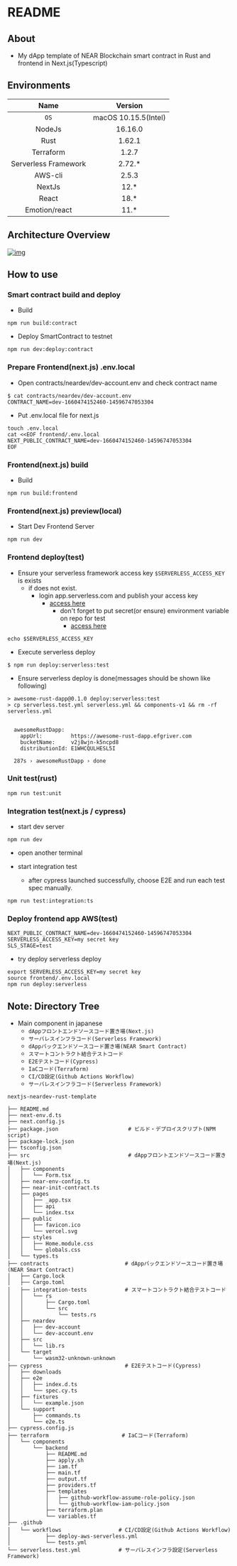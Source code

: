 # README

## About

- My dApp template of NEAR Blockchain smart contract in Rust and frontend in Next.js(Typescript)

## Environments

| Name | Version |
|:----:|:----:|
| `OS` | macOS 10.15.5(Intel)  | 
| NodeJs | 16.16.0  | 
| Rust | 1.62.1 |  
| Terraform | 1.2.7  | 
| Serverless Framework | 2.72.*  | 
| AWS-cli | 2.5.3  | 
| NextJs | 12.* |
| React | 18.* |
| Emotion/react | 11.* |

## Architecture Overview

[![img](./architecture.png)](architecture.drawio.svg)

## How to use

### Smart contract build and deploy

- Build

```
npm run build:contract
```

- Deploy SmartContract to testnet

```
npm run dev:deploy:contract
```

### Prepare Frontend(next.js) .env.local

- Open contracts/neardev/dev-account.env and check contract name

```
$ cat contracts/neardev/dev-account.env 
CONTRACT_NAME=dev-1660474152460-14596747053304
```

- Put .env.local file for next.js

```
touch .env.local
cat <<EOF frontend/.env.local
NEXT_PUBLIC_CONTRACT_NAME=dev-1660474152460-14596747053304
EOF
```

### Frontend(next.js) build 

- Build

```
npm run build:frontend
```

### Frontend(next.js) preview(local)

- Start Dev Frontend Server

```
npm run dev
```

### Frontend deploy(test)

- Ensure your serverless framework access key `$SERVERLESS_ACCESS_KEY` is exists
  - if does not exist.
    - login app.serverless.com and publish your access key
      - [access here](https://app.serverless.com/efgriver/settings/accessKeys)
        - don't forget to put secret(or ensure) environment variable on repo for test
          - [access here](https://github.com/Eigo-Mt-Fuji/awesome-rust-dapp/settings/environments/594355632/edit)

```
echo $SERVERLESS_ACCESS_KEY
```

- Execute serverless deploy

```
$ npm run deploy:serverless:test
```

- Ensure serverless deploy is done(messages should be shown like following)

```
> awesome-rust-dapp@0.1.0 deploy:serverless:test
> cp serverless.test.yml serverless.yml && components-v1 && rm -rf serverless.yml


  awesomeRustDapp: 
    appUrl:         https://awesome-rust-dapp.efgriver.com
    bucketName:     v2j8wjn-k5ncpd8
    distributionId: E1WHCQULHESL5I

  287s › awesomeRustDapp › done
```

### Unit test(rust)

```
npm run test:unit
```

### Integration test(next.js / cypress)

- start dev server

```
npm run dev
```

- open another terminal

- start integration test
  - after cypress launched successfully, choose E2E and run each test spec manually.

```
npm run test:integration:ts
```

### Deploy frontend app AWS(test)


```
NEXT_PUBLIC_CONTRACT_NAME=dev-1660474152460-14596747053304
SERVERLESS_ACCESS_KEY=my secret key
SLS_STAGE=test
```

- try deploy serverless deploy

```
export SERVERLESS_ACCESS_KEY=my secret key
source frontend/.env.local
npm run deploy:serverless
```

## Note: Directory Tree

- Main component in japanese
  - `dAppフロントエンドソースコード置き場(Next.js)`
  - `サーバレスインフラコード(Serverless Framework)`
  - `dAppバックエンドソースコード置き場(NEAR Smart Contract)`
  - `スマートコントラクト結合テストコード`
  - `E2Eテストコード(Cypress)`
  - `IaCコード(Terraform)`
  - `CI/CD設定(Github Actions Workflow)`
  - `サーバレスインフラコード(Serverless Framework)`

```
nextjs-neardev-rust-template

├── README.md
├── next-env.d.ts
├── next.config.js
├── package.json                      # ビルド・デプロイスクリプト(NPM script)
├── package-lock.json
├── tsconfig.json
├── src                               # dAppフロントエンドソースコード置き場(Next.js)
│   ├── components
│   │   └── Form.tsx
│   ├── near-env-config.ts
│   ├── near-init-contract.ts
│   ├── pages
│   │   ├── _app.tsx
│   │   ├── api
│   │   └── index.tsx
│   ├── public
│   │   ├── favicon.ico
│   │   └── vercel.svg
│   ├── styles
│   │   ├── Home.module.css
│   │   └── globals.css
│   └── types.ts
├── contracts                        # dAppバックエンドソースコード置き場(NEAR Smart Contract)
│   ├── Cargo.lock
│   ├── Cargo.toml
│   ├── integration-tests            # スマートコントラクト結合テストコード
│   │   └── rs
│   │       ├── Cargo.toml
│   │       └── src
│   │           └── tests.rs
│   ├── neardev
│   │   ├── dev-account
│   │   └── dev-account.env
│   ├── src
│   │   └── lib.rs
│   └── target
│       └── wasm32-unknown-unknown
├── cypress                          # E2Eテストコード(Cypress)
│   ├── downloads
│   ├── e2e
│   │   ├── index.d.ts
│   │   └── spec.cy.ts
│   ├── fixtures
│   │   └── example.json
│   └── support
│       ├── commands.ts
│       └── e2e.ts
├── cypress.config.js
├── terraform                       # IaCコード(Terraform)
│   └── components
│       └── backend
│           ├── README.md
│           ├── apply.sh
│           ├── iam.tf
│           ├── main.tf
│           ├── output.tf
│           ├── providers.tf
│           ├── templates
│           │   ├── github-workflow-assume-role-policy.json
│           │   └── github-workflow-iam-policy.json
│           ├── terraform.plan
│           └── variables.tf
├── .github
│   └── workflows                  # CI/CD設定(Github Actions Workflow)
│           ├── deploy-aws-serverless.yml
│           └── tests.yml
└── serverless.test.yml            # サーバレスインフラ設定(Serverless Framework)
```
